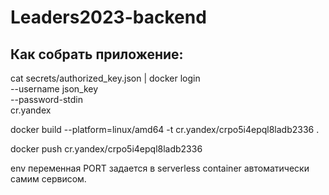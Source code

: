 # Leaders2023-backend

## Как собрать приложение:

cat secrets/authorized_key.json | docker login \
  --username json_key \
  --password-stdin \
  cr.yandex

docker build --platform=linux/amd64 -t cr.yandex/crpo5i4epql8ladb2336 .

docker push cr.yandex/crpo5i4epql8ladb2336

env переменная PORT задается в serverless container автоматически самим сервисом.
